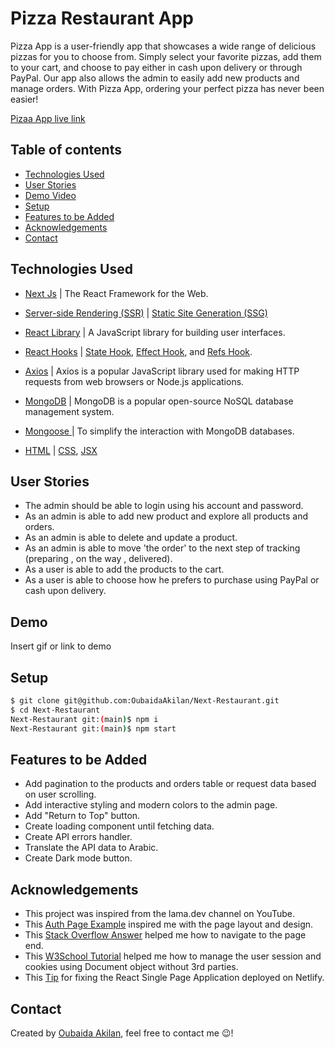 # Pizza Restaurant App

Pizza App is a user-friendly app that showcases a wide range of delicious pizzas for you to choose from. Simply select your favorite pizzas, add them to your cart, and choose to pay either in cash upon delivery or through PayPal. Our app also allows the admin to easily add new products and manage orders. With Pizza App, ordering your perfect pizza has never been easier!

[Pizaa App live link](#pizza-restaurant-app)

## Table of contents

- [Technologies Used](#technologies-used)
- [User Stories](#user-stories)
- [Demo Video](#demo-video)
- [Setup](#setup)
- [Features to be Added](#features-to-be-added)
- [Acknowledgements](#acknowledgements)
- [Contact](#contact)

## Technologies Used

- [Next Js](https://nextjs.org) | The React Framework for the Web.
- [Server-side Rendering (SSR)](https://nextjs.org/docs/pages/building-your-application/rendering/server-side-rendering) |
  [Static Site Generation (SSG)](https://nextjs.org/docs/pages/building-your-application/rendering/static-site-generation)

- [React Library](https://reactjs.org) | A JavaScript library for building user interfaces.

- [React Hooks](https://reactjs.org/docs/hooks-intro.html) |
  [State Hook](https://reactjs.org/docs/hooks-state.html),
  [Effect Hook](https://reactjs.org/docs/hooks-effect.html), and
  [Refs Hook](https://reactjs.org/docs/refs-and-the-dom.html).

- [Axios](https://axios-http.com/docs/intro) | Axios is a popular JavaScript library used for making HTTP requests from web browsers or Node.js applications.

- [MongoDB](https://www.mongodb.com/) | MongoDB is a popular open-source NoSQL database management system.

- [Mongoose ](https://mongoosejs.com/) | To simplify the interaction with MongoDB databases.

- [HTML](https://www.w3schools.com/html/) |
  [CSS](https://www.w3schools.com/css/), [JSX](https://legacy.reactjs.org/docs/introducing-jsx.html)

## User Stories

- The admin should be able to login using his account and password.
- As an admin is able to add new product and explore all products and orders.
- As an admin is able to delete and update a product.
- As an admin is able to move 'the order' to the next step of tracking (preparing , on the way , delivered).
- As a user is able to add the products to the cart.
- As a user is able to choose how he prefers to purchase using PayPal or cash upon delivery.

## Demo

Insert gif or link to demo

## Setup

```bash
$ git clone git@github.com:OubaidaAkilan/Next-Restaurant.git
$ cd Next-Restaurant
Next-Restaurant git:(main)$ npm i
Next-Restaurant git:(main)$ npm start
```

## Features to be Added

- Add pagination to the products and orders table or request data based on user scrolling.
- Add interactive styling and modern colors to the admin page.
- Add "Return to Top" button.
- Create loading component until fetching data.
- Create API errors handler.
- Translate the API data to Arabic.
- Create Dark mode button.

## Acknowledgements

- This project was inspired from the lama.dev channel on YouTube.
- This [Auth Page Example](https://mdbootstrap.com/docs/standard/extended/login) inspired me with the page layout and design.
- This [Stack Overflow Answer](https://stackoverflow.com/a/45905418) helped me how to navigate to the page end.
- This [W3School Tutorial](https://www.w3schools.com/js/js_cookies.asp) helped me how to manage the user session and cookies using Document object without 3rd parties.
- This [Tip](https://dev.to/rajeshroyal/page-not-found-error-on-netlify-reactjs-react-router-solved-43oa) for fixing the React Single Page Application deployed on Netlify.

## Contact

Created by [Oubaida Akilan](https://github.com/OubaidaAkilan), feel free to contact me 😉!
